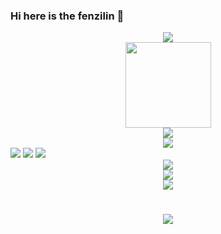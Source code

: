 ### Hi here is the fenzilin 👋

<!--
**fenzilin/fenzilin** is a ✨ _special_ ✨ repository because its `README.md` (this file) appears on your GitHub profile.

Here are some ideas to get you started:

- 🔭 I’m currently working on ...
- 🌱 I’m currently learning ...
- 👯 I’m looking to collaborate on ...
- 🤔 I’m looking for help with ...
- 💬 Ask me about ...
- 📫 How to reach me: ...
- 😄 Pronouns: ...
- ⚡ Fun fact: ...
-->
<!--Metrics（GitHub 信息统计）-->
<div align="center">
	<img src="https://metrics.lecoq.io/fenzilin?template=classic&config.timezone=Asia%2FShanghai">
</div>
<!--GitHub Stats Card（GitHub 统计卡片）-->
<div align="center">
	<img height="137px" src="https://github-readme-stats.vercel.app/api?username=fenzilin&hide_title=true&hide_border=true&show_icons=trueline_height=21&text_color=000&icon_color=000&bg_color=0,ea6161,ffc64d,fffc4d,52fa5a&theme=graywhite" />
</div>
<!--Most used languages（GitHub 使用语言统计）-->
<div align="center">
	<img  src="https://github-readme-stats.vercel.app/api/top-langs/?username=fenzilin&hide_title=true&hide_border=true&layout=compact&langs_count=6&text_color=000&icon_color=fff&bg_color=0,52fa5a,4dfcff,c64dff&theme=graywhite" />
</div>
<!--Github Profile Trophy（GitHub 资料奖杯）-->
<div align="center">
	<img  src="https://github-profile-trophy.vercel.app/?username=fenzilin" />
</div>
<!--Shields.io（GitHub 徽章）-->
<span >
	<img  src="https://img.shields.io/badge/-HTML5-E34F26?style=flat-square&logo=html5&logoColor=white" />
	<img  src="https://img.shields.io/badge/-CSS3-1572B6?style=flat-square&logo=css3" />
	<img  src="https://img.shields.io/badge/-JavaScript-oringe?style=flat-square&logo=javascript" />
</span>
<!--Visitor Badge（GitHub 访客徽章）-->
<div align="center">
	<img  src="https://visitor-badge.glitch.me/badge?page_id=fenzilin" />
</div>
<!--GitHub Readme Activity Graph （GitHub 活动统计图）-->
<div align="center">
	<img src="https://activity-graph.herokuapp.com/graph?username=fenzilin&theme=xcode" />
</div>
<!--GitHub streak（GitHub 连续打卡）-->
<div align="center">
	<img  src="https://github-readme-streak-stats.herokuapp.com/?user=fenzilin" />
</div>
<!--打字特效-->
<h1 align="center">
	<a href="https://fenzilin.github.io/">
		<img src="https://readme-typing-svg.herokuapp.com/?lines=console.log(%22Hello%2C%20World!%22);学海无边，粉紫林日取一瓢!&center=true&size=27">
	</a>
</h1>

